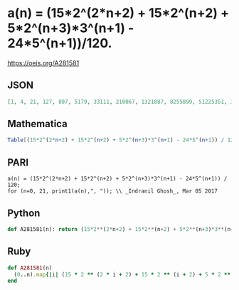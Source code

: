 # a\(n\) \= \(15\*2^\(2\*n\+2\) \+ 15\*2^\(n\+2\) \+ 5\*2^\(n\+3\)\*3^\(n\+1\) \- 24\*5^\(n\+1\)\)/120\.
https://oeis.org/A281581
## JSON
```JSON
[1, 4, 21, 127, 807, 5179, 33111, 210067, 1321887, 8255899, 51225351, 316067107, 1941032367, 11873549419, 72394874391, 440204293747, 2670669533247, 16172309991739, 97779619272231, 590423692897987, 3561340764760527, 21462312506478859]
```
## Mathematica
```Mathematica
Table[(15*2^(2*n+2) + 15*2^(n+2) + 5*2^(n+3)*3^(n+1) - 24*5^(n+1)) / 120, {n, 0, 21] (* _Indranil Ghosh_, Mar 05 2017 *)
```
## PARI
```PARI
a(n) = (15*2^(2*n+2) + 15*2^(n+2) + 5*2^(n+3)*3^(n+1) - 24*5^(n+1)) / 120;
for (n=0, 21, print1(a(n),", ")); \\ _Indranil Ghosh_, Mar 05 2017
```
## Python
```Python
def A281581(n): return (15*2**(2*n+2) + 15*2**(n+2) + 5*2**(n+3)*3**(n+1) - 24*5**(n+1)) / 120 # _Indranil Ghosh_, Mar 05 2017
```
## Ruby
```Ruby
def A281581(n)
  (0..n).map{|i| (15 * 2 ** (2 * i + 2) + 15 * 2 ** (i + 2) + 5 * 2 ** (i + 3) * 3 ** (i + 1) - 24 * 5 ** (i + 1)) / 120}
end
```
